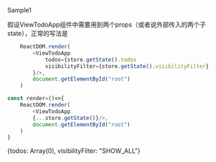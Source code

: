 Sample1

假设ViewTodoApp组件中需要用到两个props（或者说外部传入的两个子state），正常的写法是

```js
    ReactDOM.render(
        <ViewTodoApp 
            todos={store.getState().todos
            visibilityFilter={store.getState().visibilityFilter}
        }/>,
        document.getElementById("root")
    )
```

```js
const render=()=>{
    ReactDOM.render(
        <ViewTodoApp 
        {...store.getState()}/>,
        document.getElementById("root")
    )
}
```

{todos: Array\(0\), visibilityFilter: "SHOW\_ALL"}

